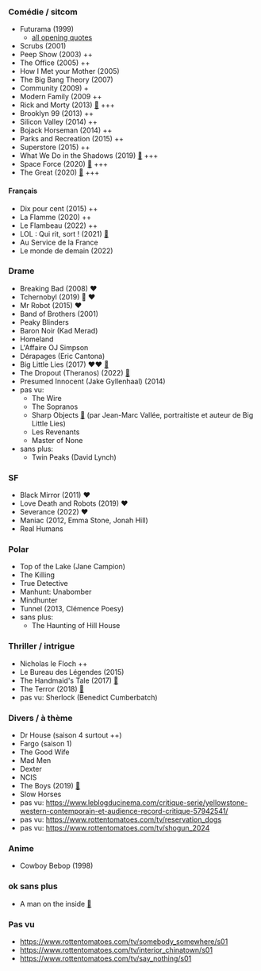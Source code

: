 ### Comédie / sitcom

* Futurama (1999)
    * [all opening quotes](https://theabbie.github.io/blog/All-Futurama-Opening-Quotes)
* Scrubs (2001)
* Peep Show (2003) ++
* The Office (2005) ++
* How I Met your Mother (2005)
* The Big Bang Theory (2007)
* Community (2009) +
* Modern Family (2009 ++
* Rick and Morty (2013) [🍅](https://www.rottentomatoes.com/tv/rick_and_morty) +++
* Brooklyn 99 (2013) ++
* Silicon Valley (2014) ++
* Bojack Horseman (2014) ++
* Parks and Recreation (2015) ++
* Superstore (2015) ++
* What We Do in the Shadows (2019) [🍅](https://www.rottentomatoes.com/tv/what_we_do_in_the_shadows) +++
* Space Force (2020) [🍅](https://www.rottentomatoes.com/tv/space_force) +++
* The Great (2020) [🍅](https://www.rottentomatoes.com/tv/the_great) +++

#### Français

* Dix pour cent (2015) ++
* La Flamme (2020) ++
* Le Flambeau (2022) ++
* LOL : Qui rit, sort ! (2021) [📰](https://www.allocine.fr/series/ficheserie_gen_cserie=27798.html)
* Au Service de la France
* Le monde de demain (2022)


### Drame

* Breaking Bad (2008) ❤️
* Tchernobyl (2019) 🎥 ❤️
* Mr Robot (2015) ❤️
* Band of Brothers (2001)
* Peaky Blinders
* Baron Noir (Kad Merad)
* Homeland
* L'Affaire OJ Simpson
* Dérapages (Eric Cantona)
* Big Little Lies (2017) ❤️❤️ [🍅](https://www.rottentomatoes.com/tv/big_little_lies)
* The Dropout (Theranos) (2022) [🍅](https://www.rottentomatoes.com/tv/the_dropout/s01)
* Presumed Innocent (Jake Gyllenhaal) (2014)
* pas vu:
	* The Wire
	* The Sopranos
	* Sharp Objects [🍅](https://www.rottentomatoes.com/tv/sharp_objects) (par Jean-Marc Vallée, portraitiste et auteur de Big Little Lies)
	* Les Revenants
	* Master of None
* sans plus:
    * Twin Peaks (David Lynch)


### SF

* Black Mirror (2011) ❤️
* Love Death and Robots (2019) ❤️
* Severance (2022) ❤️
* Maniac (2012, Emma Stone, Jonah Hill)
* Real Humans


### Polar

* Top of the Lake (Jane Campion)
* The Killing
* True Detective
* Manhunt: Unabomber
* Mindhunter
* Tunnel (2013, Clémence Poesy)
* sans plus:
    * The Haunting of Hill House


### Thriller / intrigue

* Nicholas le Floch ++
* Le Bureau des Légendes (2015)
* The Handmaid's Tale (2017) [🍅](https://www.rottentomatoes.com/tv/the_handmaids_tale/s01)
* The Terror (2018) [🍅](https://www.rottentomatoes.com/tv/the_terror/s01)
* pas vu: Sherlock (Benedict Cumberbatch)


### Divers / à thème

* Dr House (saison 4 surtout ++)
* Fargo (saison 1)
* The Good Wife
* Mad Men
* Dexter
* NCIS
* The Boys (2019) [🍅](https://www.rottentomatoes.com/tv/the_boys_2019)
* Slow Horses
* pas vu: https://www.leblogducinema.com/critique-serie/yellowstone-western-contemporain-et-audience-record-critique-57942541/
* pas vu: https://www.rottentomatoes.com/tv/reservation_dogs
* pas vu: https://www.rottentomatoes.com/tv/shogun_2024


### Anime

* Cowboy Bebop (1998)


### ok sans plus

* A man on the inside [🍅](https://www.rottentomatoes.com/tv/a_man_on_the_inside/s01)


### Pas vu

* https://www.rottentomatoes.com/tv/somebody_somewhere/s01
* https://www.rottentomatoes.com/tv/interior_chinatown/s01
* https://www.rottentomatoes.com/tv/say_nothing/s01




